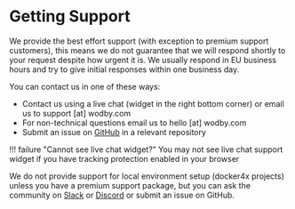 # Getting Support

We provide the best effort support (with exception to premium support customers), this means we do not guarantee that we will respond shortly to your request despite how urgent it is. We usually respond in EU business hours and try to give initial responses within one business day.  

You can contact us in one of these ways:

* Contact us using a live chat (widget in the right bottom corner) or email us to support [at] wodby.com
* For non-technical questions email us to hello [at] wodby.com
* Submit an issue on [GitHub](https://github.com/wodby) in a relevant repository

!!! failure "Cannot see live chat widget?"
    You may not see live chat support widget if you have tracking protection enabled in your browser 

We do not provide support for local environment setup (docker4x projects) unless you have a premium support package, but you can ask the community on [Slack](https://slack.wodby.com) or [Discord](https://discord.wodby.com) or submit an issue on GitHub.
 